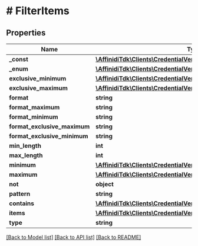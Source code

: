 # # FilterItems

## Properties

Name | Type | Description | Notes
------------ | ------------- | ------------- | -------------
**_const** | [**\AffinidiTdk\Clients\CredentialVerificationClient\Model\FilterConst**](FilterConst.md) |  | [optional]
**_enum** | [**\AffinidiTdk\Clients\CredentialVerificationClient\Model\FilterConst[]**](FilterConst.md) |  | [optional]
**exclusive_minimum** | [**\AffinidiTdk\Clients\CredentialVerificationClient\Model\FilterConst**](FilterConst.md) |  | [optional]
**exclusive_maximum** | [**\AffinidiTdk\Clients\CredentialVerificationClient\Model\FilterConst**](FilterConst.md) |  | [optional]
**format** | **string** |  | [optional]
**format_maximum** | **string** |  | [optional]
**format_minimum** | **string** |  | [optional]
**format_exclusive_maximum** | **string** |  | [optional]
**format_exclusive_minimum** | **string** |  | [optional]
**min_length** | **int** |  | [optional]
**max_length** | **int** |  | [optional]
**minimum** | [**\AffinidiTdk\Clients\CredentialVerificationClient\Model\FilterConst**](FilterConst.md) |  | [optional]
**maximum** | [**\AffinidiTdk\Clients\CredentialVerificationClient\Model\FilterConst**](FilterConst.md) |  | [optional]
**not** | **object** |  | [optional]
**pattern** | **string** |  | [optional]
**contains** | [**\AffinidiTdk\Clients\CredentialVerificationClient\Model\Filter**](Filter.md) |  | [optional]
**items** | [**\AffinidiTdk\Clients\CredentialVerificationClient\Model\FilterItems**](FilterItems.md) |  | [optional]
**type** | **string** |  | [optional]

[[Back to Model list]](../../README.md#models) [[Back to API list]](../../README.md#endpoints) [[Back to README]](../../README.md)
